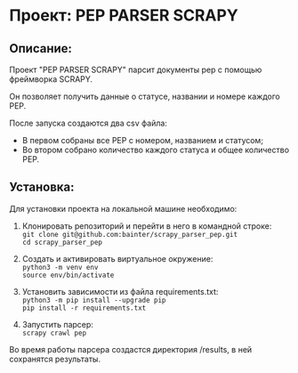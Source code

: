 # Проект: PEP PARSER SCRAPY

## Описание:

Проект "PEP PARSER SCRAPY" парсит документы pep с помощью фреймворка SCRAPY.

Он позволяет получить данные о статусе, названии и номере каждого PEP.

После запуска создаются два csv файла:
- В первом собраны все PEP с номером, названием и статусом;
- Во втором собрано количество каждого статуса и общее количество PEP.

## Установка:

Для установки проекта на локальной машине необходимо:

1. Клонировать репозиторий и перейти в него в командной строке:  
`git clone git@github.com:bainter/scrapy_parser_pep.git`  
`cd scrapy_parser_pep`

2. Cоздать и активировать виртуальное окружение:  
`python3 -m venv env`  
`source env/bin/activate`

3. Установить зависимости из файла requirements.txt:  
`python3 -m pip install --upgrade pip`  
`pip install -r requirements.txt`

4. Запустить парсер:  
`scrapy crawl pep`

Во время работы парсера создастся директория /results, в ней сохранятся результаты.
